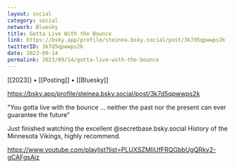 ```yaml
---
layout: social
category: social
network: Bluesky
title: Gotta Live With the Bounce
link: https://bsky.app/profile/steinea.bsky.social/post/3k7d5qpwwps2k
twitterID: 3k7d5qpwwps2k
date: 2023-09-14
permalink: 2023/09/14/gotta-live-with-the-bounce
---
```


[[2023]] • [[Posting]] • [[Bluesky]]

https://bsky.app/profile/steinea.bsky.social/post/3k7d5qpwwps2k

"You gotta live with the bounce ... neither the past nor the present can ever guarantee the future"

Just finished watching the excellent @secretbase.bsky.social History of the Minnesota Vikings, highly recommend.

<https://www.youtube.com/playlist?list=PLUXSZMIiUfFRQGbbUgQRky2-gCAFgsAiz>
